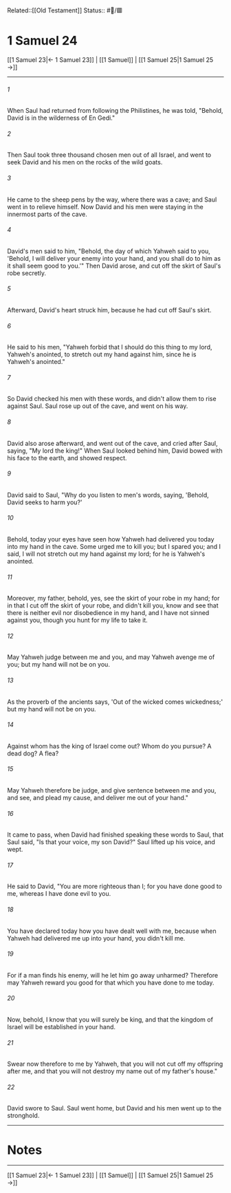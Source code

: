 Related::[[Old Testament]]
Status:: #📖/🟥
# 1 Samuel 24

[[1 Samuel 23|← 1 Samuel 23]] | [[1 Samuel]] | [[1 Samuel 25|1 Samuel 25 →]]
***



###### 1 
When Saul had returned from following the Philistines, he was told, "Behold, David is in the wilderness of En Gedi." 

###### 2 
Then Saul took three thousand chosen men out of all Israel, and went to seek David and his men on the rocks of the wild goats. 

###### 3 
He came to the sheep pens by the way, where there was a cave; and Saul went in to relieve himself. Now David and his men were staying in the innermost parts of the cave. 

###### 4 
David's men said to him, "Behold, the day of which Yahweh said to you, 'Behold, I will deliver your enemy into your hand, and you shall do to him as it shall seem good to you.'" Then David arose, and cut off the skirt of Saul's robe secretly. 

###### 5 
Afterward, David's heart struck him, because he had cut off Saul's skirt. 

###### 6 
He said to his men, "Yahweh forbid that I should do this thing to my lord, Yahweh's anointed, to stretch out my hand against him, since he is Yahweh's anointed." 

###### 7 
So David checked his men with these words, and didn't allow them to rise against Saul. Saul rose up out of the cave, and went on his way. 

###### 8 
David also arose afterward, and went out of the cave, and cried after Saul, saying, "My lord the king!" When Saul looked behind him, David bowed with his face to the earth, and showed respect. 

###### 9 
David said to Saul, "Why do you listen to men's words, saying, 'Behold, David seeks to harm you?' 

###### 10 
Behold, today your eyes have seen how Yahweh had delivered you today into my hand in the cave. Some urged me to kill you; but I spared you; and I said, I will not stretch out my hand against my lord; for he is Yahweh's anointed. 

###### 11 
Moreover, my father, behold, yes, see the skirt of your robe in my hand; for in that I cut off the skirt of your robe, and didn't kill you, know and see that there is neither evil nor disobedience in my hand, and I have not sinned against you, though you hunt for my life to take it. 

###### 12 
May Yahweh judge between me and you, and may Yahweh avenge me of you; but my hand will not be on you. 

###### 13 
As the proverb of the ancients says, 'Out of the wicked comes wickedness;' but my hand will not be on you. 

###### 14 
Against whom has the king of Israel come out? Whom do you pursue? A dead dog? A flea? 

###### 15 
May Yahweh therefore be judge, and give sentence between me and you, and see, and plead my cause, and deliver me out of your hand." 

###### 16 
It came to pass, when David had finished speaking these words to Saul, that Saul said, "Is that your voice, my son David?" Saul lifted up his voice, and wept. 

###### 17 
He said to David, "You are more righteous than I; for you have done good to me, whereas I have done evil to you. 

###### 18 
You have declared today how you have dealt well with me, because when Yahweh had delivered me up into your hand, you didn't kill me. 

###### 19 
For if a man finds his enemy, will he let him go away unharmed? Therefore may Yahweh reward you good for that which you have done to me today. 

###### 20 
Now, behold, I know that you will surely be king, and that the kingdom of Israel will be established in your hand. 

###### 21 
Swear now therefore to me by Yahweh, that you will not cut off my offspring after me, and that you will not destroy my name out of my father's house." 

###### 22 
David swore to Saul. Saul went home, but David and his men went up to the stronghold.

---
# Notes


***
[[1 Samuel 23|← 1 Samuel 23]] | [[1 Samuel]] | [[1 Samuel 25|1 Samuel 25 →]]
